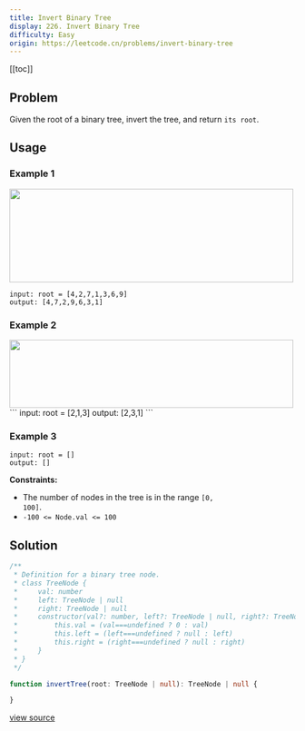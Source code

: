 ```yaml
---
title: Invert Binary Tree
display: 226. Invert Binary Tree
difficulty: Easy
origin: https://leetcode.cn/problems/invert-binary-tree
---
```


[[toc]]

## Problem

Given the root of a binary tree, invert the tree, and return `its root`.

## Usage

### Example 1

<img alt="" src="https://assets.leetcode.com/uploads/2021/03/14/invert1-tree.jpg" style="width: 500px; height: 165px;" />

```
input: root = [4,2,7,1,3,6,9]
output: [4,7,2,9,6,3,1]
```

### Example 2
<img alt="" src="https://assets.leetcode.com/uploads/2021/03/14/invert2-tree.jpg" style="width: 500px; height: 120px;" />
```
input: root = [2,1,3]
output: [2,3,1]
```

### Example 3

```
input: root = []
output: []
```


**Constraints:**

- The number of nodes in the tree is in the range <code>[0, 100]</code>.
- <code>-100 &lt;= Node.val &lt;= 100</code>


## Solution

```ts
/**
 * Definition for a binary tree node.
 * class TreeNode {
 *     val: number
 *     left: TreeNode | null
 *     right: TreeNode | null
 *     constructor(val?: number, left?: TreeNode | null, right?: TreeNode | null) {
 *         this.val = (val===undefined ? 0 : val)
 *         this.left = (left===undefined ? null : left)
 *         this.right = (right===undefined ? null : right)
 *     }
 * }
 */

function invertTree(root: TreeNode | null): TreeNode | null {

}
```

[view source](https://leetcode.cn/problems/invert-binary-tree)
